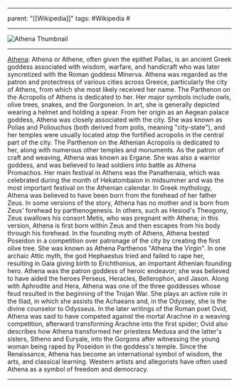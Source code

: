 
---
parent: "[[Wikipedia]]"
tags:
	#Wikipedia
	#
	
---

![Athena Thumbnail](https://upload.wikimedia.org/wikipedia/commons/2/22/Mattei_Athena_Louvre_Ma530_n2.jpg)

---

[Athena](https://en.wikipedia.org/wiki/Athena): Athena or Athene, often given the epithet Pallas, is an ancient Greek goddess associated with wisdom, warfare, and handicraft who was later syncretized with the Roman goddess Minerva. Athena was regarded as the patron and protectress of various cities across Greece, particularly the city of Athens, from which she most likely received her name. The Parthenon on the Acropolis of Athens is dedicated to her. Her major symbols include owls, olive trees, snakes, and the Gorgoneion. In art, she is generally depicted wearing a helmet and holding a spear.
From her origin as an Aegean palace goddess, Athena was closely associated with the city. She was known as Polias and Poliouchos (both derived from polis, meaning "city-state"), and her temples were usually located atop the fortified acropolis in the central part of the city. The Parthenon on the Athenian Acropolis is dedicated to her, along with numerous other temples and monuments. As the patron of craft and weaving, Athena was known as Ergane. She was also a warrior goddess, and was believed to lead soldiers into battle as Athena Promachos. Her main festival in Athens was the Panathenaia, which was celebrated during the month of Hekatombaion in midsummer and was the most important festival on the Athenian calendar.
In Greek mythology, Athena was believed to have been born from the forehead of her father Zeus. In some versions of the story, Athena has no mother and is born from Zeus' forehead by parthenogenesis. In others, such as Hesiod's Theogony, Zeus swallows his consort Metis, who was pregnant with Athena; in this version, Athena is first born within Zeus and then escapes from his body through his forehead. In the founding myth of Athens, Athena bested Poseidon in a competition over patronage of the city by creating the first olive tree. She was known as Athena Parthenos "Athena the Virgin". In one archaic Attic myth, the god Hephaestus tried and failed to rape her, resulting in Gaia giving birth to Erichthonius, an important Athenian founding hero. Athena was the patron goddess of heroic endeavor; she was believed to have aided the heroes Perseus, Heracles, Bellerophon, and Jason. Along with Aphrodite and Hera, Athena was one of the three goddesses whose feud resulted in the beginning of the Trojan War.
She plays an active role in the Iliad, in which she assists the Achaeans and, in the Odyssey, she is the divine counselor to Odysseus. In the later writings of the Roman poet Ovid, Athena was said to have competed against the mortal Arachne in a weaving competition, afterward transforming Arachne into the first spider; Ovid also describes how Athena transformed her priestess Medusa and the latter's sisters, Stheno and Euryale, into the Gorgons after witnessing the young woman being raped by Poseidon in the goddess's temple. Since the Renaissance, Athena has become an international symbol of wisdom, the arts, and classical learning. Western artists and allegorists have often used Athena as a symbol of freedom and democracy.

---


